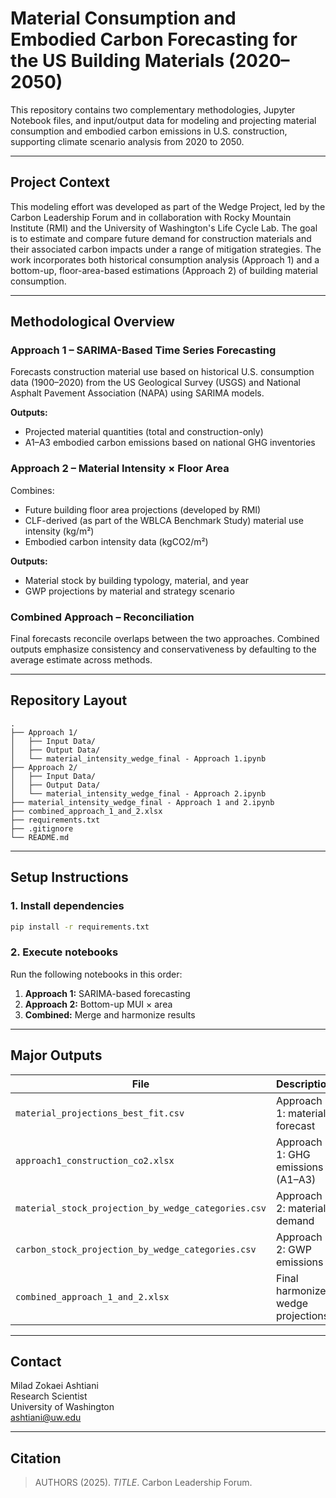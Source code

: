 # Material Consumption and Embodied Carbon Forecasting for the US Building Materials (2020–2050)

This repository contains two complementary methodologies, Jupyter Notebook files, and input/output data for modeling and projecting material consumption and embodied carbon emissions in U.S. construction, supporting climate scenario analysis from 2020 to 2050.

---

## Project Context

This modeling effort was developed as part of the Wedge Project, led by the Carbon Leadership Forum and in collaboration with Rocky Mountain Institute (RMI) and the University of Washington's Life Cycle Lab. The goal is to estimate and compare future demand for construction materials and their associated carbon impacts under a range of mitigation strategies. The work incorporates both historical consumption analysis (Approach 1) and a bottom-up, floor-area-based estimations (Approach 2) of building material consumption.

---

## Methodological Overview

### Approach 1 – SARIMA-Based Time Series Forecasting

Forecasts construction material use based on historical U.S. consumption data (1900–2020) from the US Geological Survey (USGS) and National Asphalt Pavement Association (NAPA) using SARIMA models.

**Outputs:**
- Projected material quantities (total and construction-only)
- A1–A3 embodied carbon emissions based on national GHG inventories

### Approach 2 – Material Intensity × Floor Area

Combines:
- Future building floor area projections (developed by RMI)
- CLF-derived (as part of the WBLCA Benchmark Study) material use intensity (kg/m²)
- Embodied carbon intensity data (kgCO2/m²)

**Outputs:**
- Material stock by building typology, material, and year
- GWP projections by material and strategy scenario

### Combined Approach – Reconciliation

Final forecasts reconcile overlaps between the two approaches. Combined outputs emphasize consistency and conservativeness by defaulting to the average estimate across methods.

---

## Repository Layout

```plaintext
.
├── Approach 1/
│   ├── Input Data/
│   ├── Output Data/
│   └── material_intensity_wedge_final - Approach 1.ipynb
├── Approach 2/
│   ├── Input Data/
│   ├── Output Data/
│   └── material_intensity_wedge_final - Approach 2.ipynb
├── material_intensity_wedge_final - Approach 1 and 2.ipynb
├── combined_approach_1_and_2.xlsx
├── requirements.txt
├── .gitignore
└── README.md
```

---

## Setup Instructions

### 1. Install dependencies

```bash
pip install -r requirements.txt
```

### 2. Execute notebooks

Run the following notebooks in this order:

1. **Approach 1:** SARIMA-based forecasting
2. **Approach 2:** Bottom-up MUI × area
3. **Combined:** Merge and harmonize results

---

## Major Outputs

| File                                            | Description                              |
|-------------------------------------------------|------------------------------------------|
| `material_projections_best_fit.csv`            | Approach 1: material forecast             |
| `approach1_construction_co2.xlsx`              | Approach 1: GHG emissions (A1–A3)         |
| `material_stock_projection_by_wedge_categories.csv` | Approach 2: material demand           |
| `carbon_stock_projection_by_wedge_categories.csv`   | Approach 2: GWP emissions              |
| `combined_approach_1_and_2.xlsx`               | Final harmonized wedge projections       |

---

## Contact

Milad Zokaei Ashtiani  
Research Scientist  
University of Washington  
[ashtiani@uw.edu](mailto:ashtiani@uw.edu)

---

## Citation

> AUTHORS (2025). *TITLE*. Carbon Leadership Forum.
